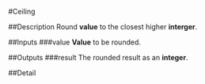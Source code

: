 #Ceiling

##Description
Round **value** to the closest higher **interger**.

##Inputs
###value
**Value** to be rounded.

##Outputs
###result
The rounded result as an **integer**.

##Detail

